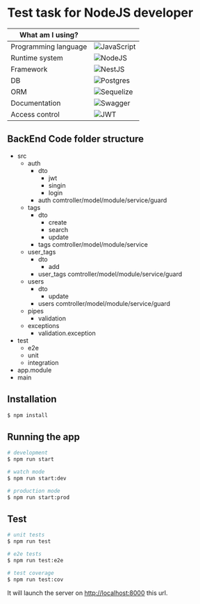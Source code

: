 # Test task for NodeJS developer

<div align="center">
  
| What am I using?                                          ||
| --------------------------------------------------------- | ------------------------------------------------------------------------------------------- |
|Programming language|![JavaScript](https://img.shields.io/badge/javascript-%23323330.svg?style=for-the-badge&logo=javascript&logoColor=%23F7DF1E)                                                                     
| Runtime system                                            | ![NodeJS](https://img.shields.io/badge/node.js-6DA55F?style=for-the-badge&logo=node.js&logoColor=white)                |
| Framework       | ![NestJS](https://img.shields.io/badge/nestjs-%23E0234E.svg?style=for-the-badge&logo=nestjs&logoColor=white) |
| DB | ![Postgres](https://img.shields.io/badge/postgres-%23316192.svg?style=for-the-badge&logo=postgresql&logoColor=white) |
| ORM | ![Sequelize](https://img.shields.io/badge/Sequelize-52B0E7?style=for-the-badge&logo=Sequelize&logoColor=white) |
| Documentation | ![Swagger](https://img.shields.io/badge/-Swagger-%23Clojure?style=for-the-badge&logo=swagger&logoColor=white) |
| Access control | ![JWT](https://img.shields.io/badge/JWT-black?style=for-the-badge&logo=JSON%20web%20tokens)

</div>

## **BackEnd Code folder structure**

- src
  - auth
    - dto
      - jwt
      - singin
      - login
    - auth comtroller/model/module/service/guard
  - tags
    - dto
      - create
      - search
      - update
    - tags comtroller/model/module/service
  - user_tags
    - dto
      - add
    - user_tags comtroller/model/module/service/guard
  - users
    - dto
      - update
    - users comtroller/model/module/service/guard
  - pipes
    - validation
  - exceptions
    - validation.exception
- test
  - e2e
  - unit
  - integration
- app.module
- main

## Installation

```bash
$ npm install
```

## Running the app

```bash
# development
$ npm run start

# watch mode
$ npm run start:dev

# production mode
$ npm run start:prod
```

## Test

```bash
# unit tests
$ npm run test

# e2e tests
$ npm run test:e2e

# test coverage
$ npm run test:cov
```

It will launch the server on [http://localhost:8000](http://localhost:8000) this url.
